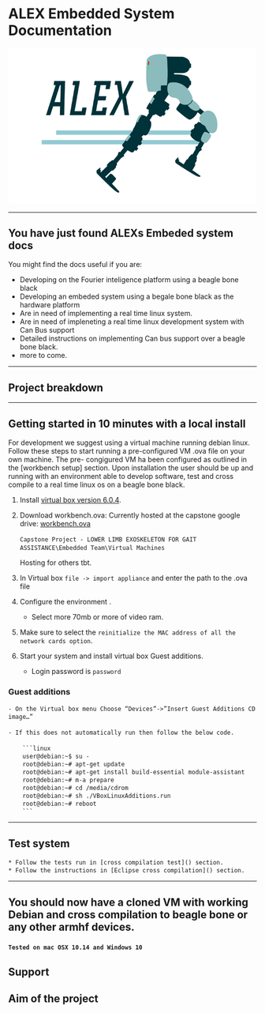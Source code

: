 # ALEX Embedded System Documentation

![Alex logo](img/logo.png "Alex Logo")

---

## You have just found ALEXs Embeded system docs

<!-- What alex is:

What the documentationon can tell you

Description of what the project is. -->

You might find the docs useful if you are:

- Developing on the Fourier inteligence platform using a beagle bone black
- Developing an embeded system using a begale bone black as the hardware platform
- Are in need of implementing a real time linux system.
- Are in need of impleneting a real time linux development system with Can Bus support
- Detailed instructions on implementing Can bus support over a beagle bone black.
- more to come.

---

## Project breakdown

---


## Getting started in 10 minutes with a local install

<!-- EXPLAIN HOW THE BELLOW WAS BUILT -->

For development we suggest using a virtual machine running debian linux.
Follow these steps to start running a pre-configured VM .ova file on your own machine.
The pre- congigured VM ha been configured as outlined in the [workbench setup] section.
Upon installation the user should be up and running with an environment able to develop software, test and cross compile to a real time linux os on a beagle bone black.

1. Install [virtual box version 6.0.4](<https://www.virtualbox.org/wiki/Download_Old_Builds_6_0>).
2. Download workbench.ova: Currently hosted at the capstone google drive: [workbench.ova](https://drive.google.com/drive/folders/1lCGyRpQLjKOnCXbs27e6w6VfofizSCC8)

   `Capstone Project - LOWER LIMB EXOSKELETON FOR GAIT ASSISTANCE\Embedded Team\Virtual Machines`

   Hosting for others tbt.

3) In Virtual box `file -> import appliance` and enter the path to the .ova file

4) Configure the environment .

   * Select more 70mb or more of video ram.

5) Make sure to select the `reinitialize the MAC address of all the network cards option`.

6) Start your system and install virtual box Guest additions.

   * Login password is `password`

### Guest additions

    - On the Virtual box menu Choose “Devices”->”Insert Guest Additions CD image…”

    - If this does not automatically run then follow the below code.

        ```linux
        user@debian:~$ su -
        root@debian:~# apt-get update
        root@debian:~# apt-get install build-essential module-assistant
        root@debian:~# m-a prepare
        root@debian:~# cd /media/cdrom
        root@debian:~# sh ./VBoxLinuxAdditions.run
        root@debian:~# reboot
        ```
---
## Test system
    * Follow the tests run in [cross compilation test]() section.
    * Follow the instructions in [Eclipse cross compilation]() section.
    
    


---
You should now have a cloned VM with working Debian and cross compilation to beagle bone or any other armhf devices.
---

#### `Tested on mac OSX 10.14 and Windows 10`

## Support

## Aim of the project

```

```
